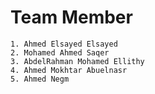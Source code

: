 # Team Member
	1. Ahmed Elsayed Elsayed
	2. Mohamed Ahmed Saqer
	3. AbdelRahman Mohamed Ellithy
	4. Ahmed Mokhtar Abuelnasr
	5. Ahmed Negm
